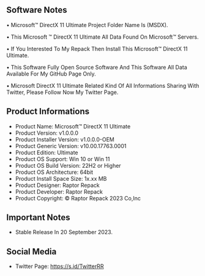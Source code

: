 Software Notes
--------------

• Microsoft™ DirectX 11 Ultimate Project Folder Name Is (MSDX).

• This Microsoft ™ DirectX 11 Ultimate All Data Found On Microsoft™ Servers.

• If You Interested To My Repack Then Install This Microsoft™ DirectX 11 Ultimate.

• This Software Fully Open Source Software And This Software All Data Available For My GitHub Page Only.

• Microsoft DirectX 11 Ultimate Related Kind Of All Informations Sharing With Twitter, Please Follow Now My Twitter Page.

Product Informations
--------------------
- Product Name: Microsoft™ DirectX 11 Ultimate 
- Product Version: v1.0.0.0
- Product Installer Version: v1.0.0.0-OEM
- Product Generic Version: v10.00.17763.0001
- Product Edition: Ultimate
- Product OS Support: Win 10 or Win 11
- Product OS Build Version: 22H2 or Higher
- Product OS Architecture: 64bit
- Product Install Space Size: 1x.xx MB
- Product Designer: Raptor Repack
- Product Developer: Raptor Repack
- Product Copyright: © Raptor Repack 2023 Co,Inc

Important Notes
---------------
- Stable Release In 20 September 2023.

Social Media
------------
- Twitter Page: https://s.id/TwitterRR
